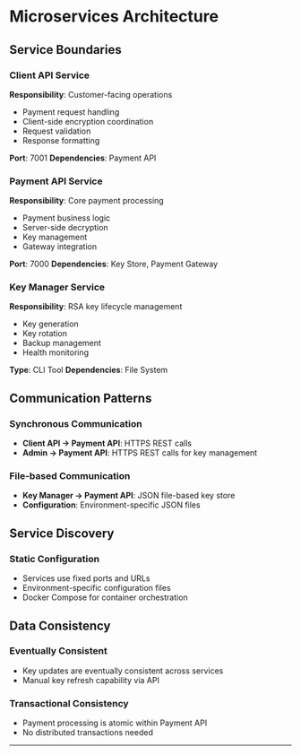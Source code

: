 # Microservices Architecture

## Service Boundaries

### Client API Service
**Responsibility**: Customer-facing operations
- Payment request handling
- Client-side encryption coordination
- Request validation
- Response formatting

**Port**: 7001
**Dependencies**: Payment API

### Payment API Service
**Responsibility**: Core payment processing
- Payment business logic
- Server-side decryption
- Key management
- Gateway integration

**Port**: 7000
**Dependencies**: Key Store, Payment Gateway

### Key Manager Service
**Responsibility**: RSA key lifecycle management
- Key generation
- Key rotation
- Backup management
- Health monitoring

**Type**: CLI Tool
**Dependencies**: File System

## Communication Patterns

### Synchronous Communication
- **Client API → Payment API**: HTTPS REST calls
- **Admin → Payment API**: HTTPS REST calls for key management

### File-based Communication
- **Key Manager → Payment API**: JSON file-based key store
- **Configuration**: Environment-specific JSON files

## Service Discovery

### Static Configuration
- Services use fixed ports and URLs
- Environment-specific configuration files
- Docker Compose for container orchestration

## Data Consistency

### Eventually Consistent
- Key updates are eventually consistent across services
- Manual key refresh capability via API

### Transactional Consistency
- Payment processing is atomic within Payment API
- No distributed transactions needed

---